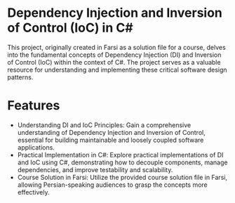 # Dependency Injection and Inversion of Control (IoC) in C#
This project, originally created in Farsi as a solution file for a course, delves into the fundamental concepts of Dependency Injection (DI) and Inversion of Control (IoC) within the context of C#. The project serves as a valuable resource for understanding and implementing these critical software design patterns.

# Features
- Understanding DI and IoC Principles: Gain a comprehensive understanding of Dependency Injection and Inversion of Control, essential for building maintainable and loosely coupled software applications.
- Practical Implementation in C#: Explore practical implementations of DI and IoC using C#, demonstrating how to decouple components, manage dependencies, and improve testability and scalability.
- Course Solution in Farsi: Utilize the provided course solution file in Farsi, allowing Persian-speaking audiences to grasp the concepts more effectively.

